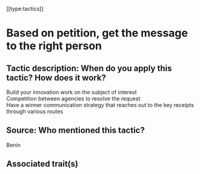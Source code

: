 [[type:tactics]]

# Based on petition, get the message to the right person

## Tactic description: When do you apply this tactic? How does it work?

Build your innovation work on the subject of interest  
Competition between agencies to resolve the request  
Have a winner communication strategy that reaches out to the key receipts through various routes

## Source: Who mentioned this tactic?

Benin

## Associated trait(s)
   


## 
   


##